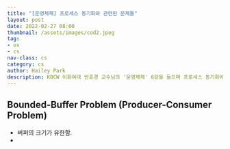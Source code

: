 ```yaml
---
title: "[운영체제] 프로세스 동기화와 관련된 문제들"
layout: post
date: 2022-02-27 08:00
thumbnail: /assets/images/cod2.jpeg
tag:
- os
- cs
nav-class: cs
category: cs
author: Hailey Park
description: KOCW 이화여대 반효경 교수님의 '운영체제' 6강을 들으며 프로세스 동기화에 대해 배운다.
---
```


## Bounded-Buffer Problem (Producer-Consumer Problem)

- 버퍼의 크기가 유한함.
- 